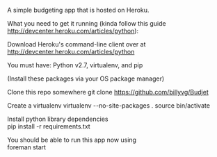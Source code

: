 A simple budgeting app that is hosted on Heroku.

What you need to get it running (kinda follow this guide
http://devcenter.heroku.com/articles/python):

Download Heroku's command-line client over at
http://devcenter.heroku.com/articles/python

You must have: Python v2.7, virtualenv, and pip

(Install these packages via your OS package manager)

Clone this repo somewhere
    git clone https://github.com/billyvg/Budjet

Create a virtualenv
    virtualenv --no-site-packages .
    source bin/activate

Install python library dependencies  
    pip install -r requirements.txt

You should be able to run this app now using  
    foreman start

